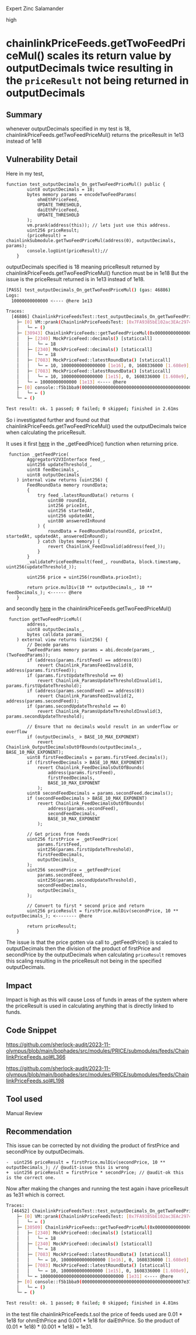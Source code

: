 Expert Zinc Salamander

high

# chainlinkPriceFeeds.getTwoFeedPriceMul() scales its return value by outputDecimals twice resulting in the `priceResult` not being returned in outputDecimals

## Summary
whenever outputDecimals specified in my test is 18, chainlinkPriceFeeds.getTwoFeedPriceMul() returns the priceResult in 1e13 instead of 1e18
## Vulnerability Detail
Here in my test,
```solidity
function test_outputDecimals_On_getTwoFeedPriceMul() public {
        uint8 outputDecimals = 18;
        bytes memory params = encodeTwoFeedParams(
            ohmEthPriceFeed,
            UPDATE_THRESHOLD,
            daiEthPriceFeed,
            UPDATE_THRESHOLD
        );
        vm.prank(address(this)); // lets just use this address.
        uint256 priceResult;
        (priceResult) = chainlinkSubmodule.getTwoFeedPriceMul(address(0), outputDecimals, params);
        console.logUint(priceResult);//  
    }
```

outputDecimals specified is 18 meaning priceResult returned by  chainlinkPriceFeeds.getTwoFeedPriceMul() function must be in 1e18 But the issue is the priceResult returned is in 1e13 instead of 1e18.

```bash
[PASS] test_outputDecimals_On_getTwoFeedPriceMul() (gas: 46886)
Logs:
  10000000000000 <---- @here 1e13

Traces:
  [46886] ChainlinkPriceFeedsTest::test_outputDecimals_On_getTwoFeedPriceMul()
    ├─ [0] VM::prank(ChainlinkPriceFeedsTest: [0x7FA9385bE102ac3EAc297483Dd6233D62b3e1496])
    │   └─ ← ()
    ├─ [30943] ChainlinkPriceFeeds::getTwoFeedPriceMul(0x0000000000000000000000000000000000000000, 18, 0x000000000000000000000000c7183455a4c133ae270771860664b6b7ec320bb10000000000000000000000000000000000000000000000000000000000000064000000000000000000000000a0cb889707d426a7a386870a03bc70d1b06975980000000000000000000000000000000000000000000000000000000000000064) [staticcall]
    │   ├─ [2340] MockPriceFeed::decimals() [staticcall]
    │   │   └─ ← 18
    │   ├─ [2340] MockPriceFeed::decimals() [staticcall]
    │   │   └─ ← 18
    │   ├─ [7083] MockPriceFeed::latestRoundData() [staticcall]
    │   │   └─ ← 10, 10000000000000000 [1e16], 0, 1608336000 [1.608e9], 10
    │   ├─ [7083] MockPriceFeed::latestRoundData() [staticcall]
    │   │   └─ ← 10, 1000000000000000 [1e15], 0, 1608336000 [1.608e9], 10
    │   └─ ← 10000000000000 [1e13] <---- @here
    ├─ [0] console::f5b1bba9(000000000000000000000000000000000000000000000000000009184e72a000) [staticcall]
    │   └─ ← ()
    └─ ← ()

Test result: ok. 1 passed; 0 failed; 0 skipped; finished in 2.61ms
```

So i investigated further and found out that chainlinkPriceFeeds.getTwoFeedPriceMul() used the outputDecimals twice when calculating the priceResult.

It uses it first [here](https://github.com/sherlock-audit/2023-11-olympus/blob/main/bophades/src/modules/PRICE/submodules/feeds/ChainlinkPriceFeeds.sol#L198) in the _getFeedPrice() function when returning price.

```solidity
 function _getFeedPrice(
        AggregatorV2V3Interface feed_,
        uint256 updateThreshold_,
        uint8 feedDecimals_,
        uint8 outputDecimals_
    ) internal view returns (uint256) {
        FeedRoundData memory roundData;
        {
            try feed_.latestRoundData() returns (
                uint80 roundId,
                int256 priceInt,
                uint256 startedAt,
                uint256 updatedAt,
                uint80 answeredInRound
            ) {
                roundData = FeedRoundData(roundId, priceInt, startedAt, updatedAt, answeredInRound);
            } catch (bytes memory) {
                revert Chainlink_FeedInvalid(address(feed_));
            }
        }
        _validatePriceFeedResult(feed_, roundData, block.timestamp, uint256(updateThreshold_));

        uint256 price = uint256(roundData.priceInt);

        return price.mulDiv(10 ** outputDecimals_, 10 ** feedDecimals_); <------ @here
    }
```

and secondly [here](https://github.com/sherlock-audit/2023-11-olympus/blob/main/bophades/src/modules/PRICE/submodules/feeds/ChainlinkPriceFeeds.sol#L366) in the chainlinkPriceFeeds.getTwoFeedPriceMul()

```solidity
 function getTwoFeedPriceMul(
        address,
        uint8 outputDecimals_,
        bytes calldata params_
    ) external view returns (uint256) {
        // Decode params
        TwoFeedParams memory params = abi.decode(params_, (TwoFeedParams));
        if (address(params.firstFeed) == address(0))
            revert Chainlink_ParamsFeedInvalid(0, address(params.firstFeed));
        if (params.firstUpdateThreshold == 0)
            revert Chainlink_ParamsUpdateThresholdInvalid(1, params.firstUpdateThreshold);
        if (address(params.secondFeed) == address(0))
            revert Chainlink_ParamsFeedInvalid(2, address(params.secondFeed));
        if (params.secondUpdateThreshold == 0)
            revert Chainlink_ParamsUpdateThresholdInvalid(3, params.secondUpdateThreshold);

        // Ensure that no decimals would result in an underflow or overflow
        if (outputDecimals_ > BASE_10_MAX_EXPONENT)
            revert Chainlink_OutputDecimalsOutOfBounds(outputDecimals_, BASE_10_MAX_EXPONENT);
        uint8 firstFeedDecimals = params.firstFeed.decimals();
        if (firstFeedDecimals > BASE_10_MAX_EXPONENT)
            revert Chainlink_FeedDecimalsOutOfBounds(
                address(params.firstFeed),
                firstFeedDecimals,
                BASE_10_MAX_EXPONENT
            );
        uint8 secondFeedDecimals = params.secondFeed.decimals();
        if (secondFeedDecimals > BASE_10_MAX_EXPONENT)
            revert Chainlink_FeedDecimalsOutOfBounds(
                address(params.secondFeed),
                secondFeedDecimals,
                BASE_10_MAX_EXPONENT
            );

        // Get prices from feeds
        uint256 firstPrice = _getFeedPrice(
            params.firstFeed,
            uint256(params.firstUpdateThreshold),
            firstFeedDecimals,
            outputDecimals_
        );
        uint256 secondPrice = _getFeedPrice(
            params.secondFeed,
            uint256(params.secondUpdateThreshold),
            secondFeedDecimals,
            outputDecimals_
        );

        // Convert to first * second price and return
        uint256 priceResult = firstPrice.mulDiv(secondPrice, 10 ** outputDecimals_); <-------- @here

        return priceResult;
    }
```

The issue is that the price gotten via call to _getFeedPrice() is scaled to outputDecimals then the division of the product of firstPrice and secondPrice by the outputDecimals when calculating `priceResult` removes this scaling resulting in the priceResult not being in the specified outputDecimals.
## Impact
Impact is high as this will cause Loss of funds in areas of the system where the priceResult is used  in calculating anything  that is directly linked to funds.
## Code Snippet
https://github.com/sherlock-audit/2023-11-olympus/blob/main/bophades/src/modules/PRICE/submodules/feeds/ChainlinkPriceFeeds.sol#L366

https://github.com/sherlock-audit/2023-11-olympus/blob/main/bophades/src/modules/PRICE/submodules/feeds/ChainlinkPriceFeeds.sol#L198
## Tool used

Manual Review

## Recommendation
This issue can be corrected by not dividing the product of firstPrice and secondPrice by outputDecimals.
```solidity
-  uint256 priceResult = firstPrice.mulDiv(secondPrice, 10 ** outputDecimals_); // @audit-issue this is wrong
+  uint256 priceResult = firstPrice * secondPrice; // @audit-ok this is the correct one.
```

Now after making the changes and running the test again i have priceResult as 1e31 which is correct.
```bash
Traces:
  [46452] ChainlinkPriceFeedsTest::test_outputDecimals_On_getTwoFeedPriceMul()
    ├─ [0] VM::prank(ChainlinkPriceFeedsTest: [0x7FA9385bE102ac3EAc297483Dd6233D62b3e1496])
    │   └─ ← ()
    ├─ [30509] ChainlinkPriceFeeds::getTwoFeedPriceMul(0x0000000000000000000000000000000000000000, 18, 0x000000000000000000000000c7183455a4c133ae270771860664b6b7ec320bb10000000000000000000000000000000000000000000000000000000000000064000000000000000000000000a0cb889707d426a7a386870a03bc70d1b06975980000000000000000000000000000000000000000000000000000000000000064) [staticcall]
    │   ├─ [2340] MockPriceFeed::decimals() [staticcall]
    │   │   └─ ← 18
    │   ├─ [2340] MockPriceFeed::decimals() [staticcall]
    │   │   └─ ← 18
    │   ├─ [7083] MockPriceFeed::latestRoundData() [staticcall]
    │   │   └─ ← 10, 10000000000000000 [1e16], 0, 1608336000 [1.608e9], 10
    │   ├─ [7083] MockPriceFeed::latestRoundData() [staticcall]
    │   │   └─ ← 10, 1000000000000000 [1e15], 0, 1608336000 [1.608e9], 10
    │   └─ ← 10000000000000000000000000000000 [1e31] <---- @here
    ├─ [0] console::f5b1bba9(000000000000000000000000000000000000007e37be2022c0914b2680000000) [staticcall]
    │   └─ ← ()
    └─ ← ()

Test result: ok. 1 passed; 0 failed; 0 skipped; finished in 4.81ms
```

in the test file chainlinkPriceFeeds.t.sol the price of feeds used are 0.01 * 1e18 for ohmEthPrice and 0.001 * 1e18 for daiEthPrice.
So the product of (0.01 * 1e18) * (0.001 * 1e18) = 1e31.
